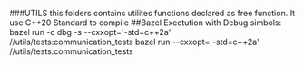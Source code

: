 ###UTILS
this folders contains utilites functions declared as free function.
It use C++20 Standard to compile
##Bazel Exectution with Debug simbols:
bazel run -c dbg -s --cxxopt='-std=c++2a' //utils/tests:communication_tests
bazel run --cxxopt='-std=c++2a' //utils/tests:communication_tests
